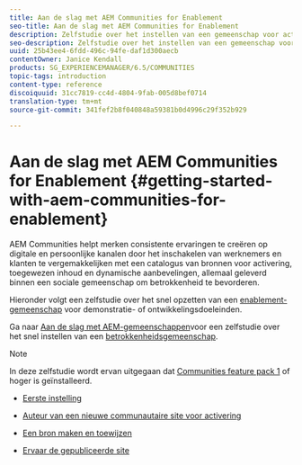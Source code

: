 ```yaml
---
title: Aan de slag met AEM Communities for Enablement
seo-title: Aan de slag met AEM Communities for Enablement
description: Zelfstudie over het instellen van een gemeenschap voor activering
seo-description: Zelfstudie over het instellen van een gemeenschap voor activering
uuid: 25b43ee4-6fdd-496c-94fe-daf1d300aecb
contentOwner: Janice Kendall
products: SG_EXPERIENCEMANAGER/6.5/COMMUNITIES
topic-tags: introduction
content-type: reference
discoiquuid: 31cc7819-cc4d-4804-9fab-005d8bef0714
translation-type: tm+mt
source-git-commit: 341fef2b8f040848a59381b0d4996c29f352b929

---
```



# Aan de slag met AEM Communities for Enablement {#getting-started-with-aem-communities-for-enablement}

AEM Communities helpt merken consistente ervaringen te creëren op digitale en persoonlijke kanalen door het inschakelen van werknemers en klanten te vergemakkelijken met een catalogus van bronnen voor activering, toegewezen inhoud en dynamische aanbevelingen, allemaal geleverd binnen een sociale gemeenschap om betrokkenheid te bevorderen.

Hieronder volgt een zelfstudie over het snel opzetten van een [enablement-gemeenschap](overview.md#enablement-community) voor demonstratie- of ontwikkelingsdoeleinden.

Ga naar [Aan de slag met AEM-gemeenschappen](overview.md#engagement-community)voor een zelfstudie over het snel instellen van een [betrokkenheidsgemeenschap](getting-started.md).

>[!NOTE]
>
>In deze zelfstudie wordt ervan uitgegaan dat [Communities feature pack 1](deploy-communities.md#latestfeaturepack) of hoger is geïnstalleerd.


* [Eerste instelling](enablement-setup.md)

* [Auteur van een nieuwe communautaire site voor activering](enablement-create-site.md)

* [Een bron maken en toewijzen](resource.md)

* [Ervaar de gepubliceerde site](enablement-published-site.md)

